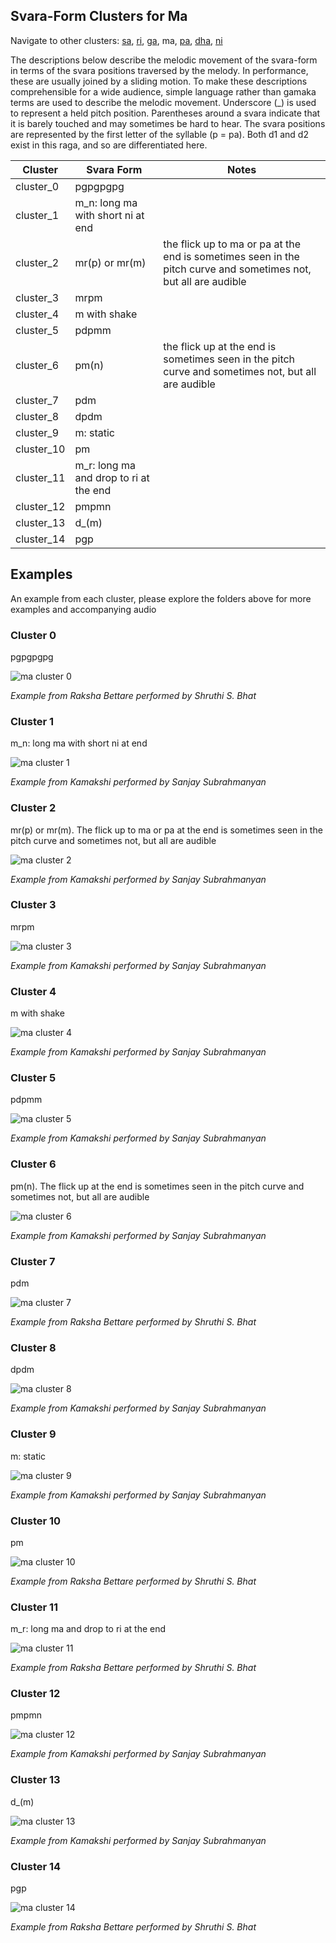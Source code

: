 ## Svara-Form Clusters for Ma

Navigate to other clusters: [sa](../sa), [ri](../ri), [ga](../ga), ma, [pa](../pa), [dha](../dha), [ni](../ni)

The descriptions below describe the melodic movement of the svara-form in terms of the svara positions traversed by the melody. In performance, these are usually joined by a sliding motion. To make these descriptions comprehensible for a wide audience, simple language rather than gamaka terms are used to describe the melodic movement. Underscore (_) is used to represent a held pitch position. Parentheses around a svara indicate that it is barely touched and may sometimes be hard to hear. The svara positions are represented by the first letter of the syllable (p = pa). Both d1 and d2 exist in this raga, and so are differentiated here. 

| **Cluster** | **Svara Form**                         | **Notes**                                                                                                       |
|-------------|----------------------------------------|-----------------------------------------------------------------------------------------------------------------|
| cluster_0   | pgpgpgpg                               |                                                                                                                 |
| cluster_1   | m_n: long ma with short ni at end      |                                                                                                                 |
| cluster_2   | mr(p) or mr(m)                         | the flick up to ma or pa at the end is sometimes seen in the pitch curve and sometimes not, but all are audible |
| cluster_3   | mrpm                                   |                                                                                                                 |
| cluster_4   | m with shake                           |                                                                                                                 |
| cluster_5   | pdpmm                                  |                                                                                                                 |
| cluster_6   | pm(n)                                  | the flick up at the end is sometimes seen in the pitch curve and sometimes not, but all are audible             |
| cluster_7   | pdm                                    |                                                                                                                 |
| cluster_8   | dpdm                                   |                                                                                                                 |
| cluster_9   | m: static                              |                                                                                                                 |
| cluster_10  | pm                                     |                                                                                                                 |
| cluster_11  | m_r: long ma and drop to ri at the end |                                                                                                                 |
| cluster_12  | pmpmn                                  |                                                                                                                 |
| cluster_13  | d_(m)                                  |                                                                                                                 |
| cluster_14  | pgp                                    |                                                                                                                 |


## Examples

An example from each cluster, please explore the folders above for more examples and accompanying audio

### Cluster 0

pgpgpgpg

<div align="left">
  <img src="cluster_0/raksha_bettare_239.png" alt="ma cluster 0" />
  <p><em>Example from Raksha Bettare performed by Shruthi S. Bhat</em></p>
</div>

### Cluster 1

m_n: long ma with short ni at end

<div align="left">
  <img src="cluster_1/kamakshi_1006.png" alt="ma cluster 1" />
  <p><em>Example from Kamakshi performed by Sanjay Subrahmanyan</em></p>
</div>

### Cluster 2

mr(p) or mr(m). The flick up to ma or pa at the end is sometimes seen in the pitch curve and sometimes not, but all are audible

<div align="left">
  <img src="cluster_2/kamakshi_1149.png" alt="ma cluster 2" />
  <p><em>Example from Kamakshi performed by Sanjay Subrahmanyan</em></p>
</div>

### Cluster 3

mrpm

<div align="left">
  <img src="cluster_3/kamakshi_1339.png" alt="ma cluster 3" />
  <p><em>Example from Kamakshi performed by Sanjay Subrahmanyan</em></p>
</div>

### Cluster 4

m with shake

<div align="left">
  <img src="cluster_4/kamakshi_259.png" alt="ma cluster 4" />
  <p><em>Example from Kamakshi performed by Sanjay Subrahmanyan</em></p>
</div>

### Cluster 5

pdpmm

<div align="left">
  <img src="cluster_5/kamakshi_1138.png" alt="ma cluster 5" />
  <p><em>Example from Kamakshi performed by Sanjay Subrahmanyan</em></p>
</div>


### Cluster 6

pm(n). The flick up at the end is sometimes seen in the pitch curve and sometimes not, but all are audible

<div align="left">
  <img src="cluster_6/kamakshi_1020.png" alt="ma cluster 6" />
  <p><em>Example from Kamakshi performed by Sanjay Subrahmanyan</em></p>
</div>

### Cluster 7

pdm

<div align="left">
  <img src="cluster_7/raksha_bettare_36.png" alt="ma cluster 7" />
  <p><em>Example from Raksha Bettare performed by Shruthi S. Bhat</em></p>
</div>

### Cluster 8

dpdm

<div align="left">
  <img src="cluster_8/kamakshi_427.png" alt="ma cluster 8" />
  <p><em>Example from Kamakshi performed by Sanjay Subrahmanyan</em></p>
</div>


### Cluster 9

m: static

<div align="left">
  <img src="cluster_9/kamakshi_106.png" alt="ma cluster 9" />
  <p><em>Example from Kamakshi performed by Sanjay Subrahmanyan</em></p>
</div>


### Cluster 10

pm

<div align="left">
  <img src="cluster_10/raksha_bettare_104.png" alt="ma cluster 10" />
  <p><em>Example from Raksha Bettare performed by Shruthi S. Bhat</em></p>
</div>


### Cluster 11

m_r: long ma and drop to ri at the end

<div align="left">
  <img src="cluster_11/raksha_bettare_21.png" alt="ma cluster 11" />
  <p><em>Example from Raksha Bettare performed by Shruthi S. Bhat</em></p>
</div>


### Cluster 12

pmpmn

<div align="left">
  <img src="cluster_12/kamakshi_448.png" alt="ma cluster 12" />
  <p><em>Example from Kamakshi performed by Sanjay Subrahmanyan</em></p>
</div>


### Cluster 13

d_(m)	

<div align="left">
  <img src="cluster_13/kamakshi_1373.png" alt="ma cluster 13" />
  <p><em>Example from Kamakshi performed by Sanjay Subrahmanyan</em></p>
</div>


### Cluster 14

pgp

<div align="left">
  <img src="cluster_14/raksha_bettare_243.png" alt="ma cluster 14" />
  <p><em>Example from Raksha Bettare performed by Shruthi S. Bhat</em></p>
</div>






